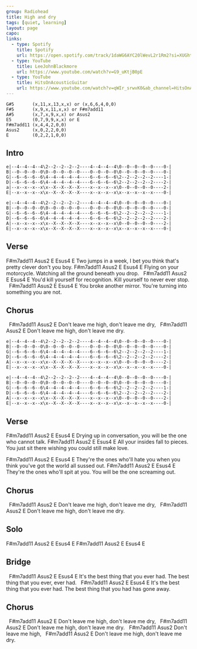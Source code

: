 ```yaml
---
group: Radiohead
title: High and dry
tags: [quiet, learning]
layout: page
capo: 
links: 
  - type: Spotify
    title: Spotify
    url: https://open.spotify.com/track/1daWG6AYC20lWevL2r1Rm2?si=XUGhtdNtS9-JuKhCvaV9NQ
  - type: YouTube
    title: LeeJohnBlackmore
    url: https://www.youtube.com/watch?v=G9_uKtjB0pE
  - type: YouTube
    title: HitsOnAcousticGuitar
    url: https://www.youtube.com/watch?v=qWIr_srwvK0&ab_channel=HitsOnAcousticGuitar
---
```


```chordpro
G#5       (x,11,x,13,x,x) or (x,6,6,4,0,0)
F#5       (x,9,x,11,x,x) or F#m7add11
A#5       (x,7,x,9,x,x) or Asus2
E5        (0,7,9,9,x,x) or E
F#m7add11 (x,4,4,2,0,0)
Asus2     (x,0,2,2,0,0)
E         (0,2,2,1,0,0)
```

## Intro

```chordpro
e|--4--4--4--4\2--2--2--2--2----4--4--4--4\0--0--0--0--0----0-|
B|--0--0--0--0\0--0--0--0--0----0--0--0--0\0--0--0--0--0----0-|
G|--6--6--6--6\4--4--4--4--4----6--6--6--6\2--2--2--2--2----1-|
D|--6--6--6--6\4--4--4--4--4----6--6--6--6\2--2--2--2--2----2-|
a|--x--x--x--x\x--X--X--X--X----x--x--x--x\0--0--0--0--0----2-|
E|--x--x--x--x\x--X--X--X--X----x--x--x--x\x--x--x--x--x----0-|

e|--4--4--4--4\2--2--2--2--2----4--4--4--4\0--0--0--0--0----0-|
B|--0--0--0--0\0--0--0--0--0----0--0--0--0\0--0--0--0--0----0-|
G|--6--6--6--6\4--4--4--4--4----6--6--6--6\2--2--2--2--2----1-|
D|--6--6--6--6\4--4--4--4--4----6--6--6--6\2--2--2--2--2----2-|
A|--x--x--x--x\x--X--X--X--X----x--x--x--x\0--0--0--0--0----2-|
E|--x--x--x--x\x--X--X--X--X----x--x--x--x\x--x--x--x--x----0-|
```

## Verse

F#m7add11                       Asus2                               E     Esus4   E
Two jumps in a week, I bet you think that's pretty clever don't you boy.
F#m7add11                   Asus2                              E        Esus4   E
Flying on your motorcycle. Watching all the ground beneath you drop.
&nbsp;     F#m7add11                      Asus2                        E     Esus4   E
You'd kill yourself for recognition. Kill yourself to never ever stop.
&nbsp;   F#m7add11                     Asus2                         E      Esus4   E
You broke another mirror. You're turning into something you are not.

## Chorus

&nbsp;             F#m7add11 Asus2                E
Don't leave me high,     don't leave me dry,
&nbsp;             F#m7add11 Asus2                E
Don't leave me high,     don't leave me dry.

```chordpro
e|--4--4--4--4\2--2--2--2--2----4--4--4--4\0--0--0--0--0----0-|
B|--0--0--0--0\0--0--0--0--0----0--0--0--0\0--0--0--0--0----0-|
G|--6--6--6--6\4--4--4--4--4----6--6--6--6\2--2--2--2--2----1-|
D|--6--6--6--6\4--4--4--4--4----6--6--6--6\2--2--2--2--2----2-|
A|--x--x--x--x\x--X--X--X--X----x--x--x--x\0--0--0--0--0----2-|
E|--x--x--x--x\x--X--X--X--X----x--x--x--x\x--x--x--x--x----0-|

e|--4--4--4--4\2--2--2--2--2----4--4--4--4\0--0--0--0--0----0-|
B|--0--0--0--0\0--0--0--0--0----0--0--0--0\0--0--0--0--0----0-|
G|--6--6--6--6\4--4--4--4--4----6--6--6--6\2--2--2--2--2----1-|
D|--6--6--6--6\4--4--4--4--4----6--6--6--6\2--2--2--2--2----2-|
A|--x--x--x--x\x--X--X--X--X----x--x--x--x\0--0--0--0--0----2-|
E|--x--x--x--x\x--X--X--X--X----x--x--x--x\x--x--x--x--x----0-|
```

## Verse

F#m7add11                   Asus2                          E        Esus4   E
Drying up in conversation, you will be the one who cannot talk.
F#m7add11                         Asus2                                       E          Esus4  E
All your insides fall to pieces. You just sit there wishing you could still make love.

F#m7add11                                  Asus2                             E         Esus4   E
They're the ones who'll hate you when you think you've got the world all sussed out.
F#m7add11                             Asus2                        E      Esus4   E
They're the ones who'll spit at you. You will be the one screaming out.

## Chorus

&nbsp;             F#m7add11 Asus2                E
Don't leave me high,     don't leave me dry,
&nbsp;             F#m7add11 Asus2                E
Don't leave me high,     don't leave me dry.

## Solo

F#m7add11  Asus2       E      Esus4   E
F#m7add11  Asus2       E      Esus4   E

## Bridge

&nbsp;        F#m7add11                     Asus2                             E        Esus4   E
It's the best thing that you ever had.  The best thing that you ever, ever had.
&nbsp;        F#m7add11                     Asus2                               E        Esus4   E
It's the best thing that you ever had. The best thing that you had has gone away.

## Chorus

&nbsp;             F#m7add11 Asus2             E
Don't leave me high,     don't leave me dry,
&nbsp;             F#m7add11 Asus2             E
Don't leave me high,     don't leave me dry.
&nbsp;             F#m7add11 Asus2
Don't leave me high,
&nbsp;             F#m7add11 Asus2             E
Don't leave me high,     don't leave me dry.
